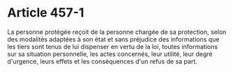# Article 457-1

La personne protégée reçoit de la personne chargée de sa protection, selon des modalités adaptées à son état et sans préjudice des informations que les tiers sont tenus de lui dispenser en vertu de la loi, toutes informations sur sa situation personnelle, les actes concernés, leur utilité, leur degré d'urgence, leurs effets et les conséquences d'un refus de sa part.
